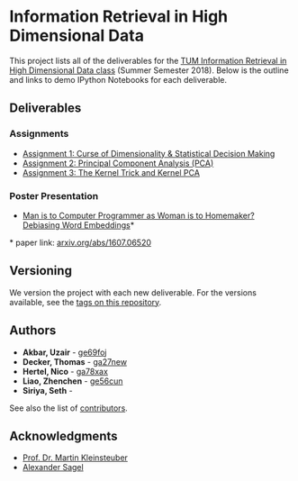 # Information Retrieval in High Dimensional Data

This project lists all of the deliverables for the [TUM Information Retrieval in High Dimensional Data class](http://www.ldv.ei.tum.de/de/lehre/information-retrieval-in-high-dimensional-data/) (Summer Semester 2018). Below is the outline and links to demo IPython Notebooks for each deliverable.

## Deliverables
### Assignments

* [Assignment 1: Curse of Dimensionality & Statistical Decision Making](https://gitlab.lrz.de/ga78xax/InformationRetrieval/blob/master/assingments/final/assignment_1/assignment1-solution.ipynb)
* [Assignment 2: Principal Component Analysis (PCA)](https://gitlab.lrz.de/ga78xax/InformationRetrieval/blob/master/assingments/final/assignment_2/assignment2-solution.ipynb)
* [Assignment 3: The Kernel Trick and Kernel PCA](https://gitlab.lrz.de/ga78xax/InformationRetrieval/blob/master/assingments/final/assignment_3/assignment3-solution.ipynb)

### Poster Presentation

* [Man is to Computer Programmer as Woman is to Homemaker? Debiasing Word Embeddings](https://gitlab.lrz.de/ga78xax/InformationRetrieval/blob/master/poster_session/poster_1.0.pdf)\*

\* paper link: [arxiv.org/abs/1607.06520](https://arxiv.org/abs/1607.06520)

## Versioning

We version the project with each new deliverable. For the versions available, see the [tags on this repository](https://gitlab.lrz.de/ga78xax/InformationRetrieval/tags).

## Authors

* **Akbar, Uzair** - [ge69foj](https://gitlab.lrz.de/ge69foj)
* **Decker, Thomas** - [ga27new](https://gitlab.lrz.de/ga27new)
* **Hertel, Nico** - [ga78xax](https://gitlab.lrz.de/ga78xax)
* **Liao, Zhenchen** - [ge56cun](https://gitlab.lrz.de/ge56cun)
* **Siriya, Seth** - []()

See also the list of [contributors](https://gitlab.lrz.de/ga78xax/InformationRetrieval/graphs/master).

## Acknowledgments

* [Prof. Dr. Martin Kleinsteuber](https://www.gol.ei.tum.de/index.php?id=14&L=1)
* [Alexander Sagel](https://www.ldv.ei.tum.de/en/team/research-staff/alexander-sagel/)
